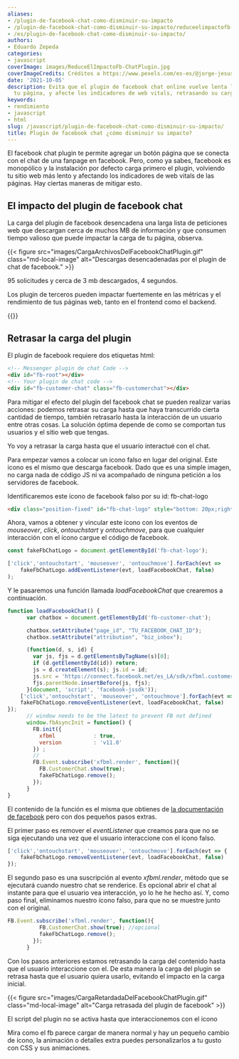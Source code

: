 ```yaml
---
aliases:
- /plugin-de-facebook-chat-como-disminuir-su-impacto
- /plugin-de-facebook-chat-como-disminuir-su-impacto/reduceelimpactofb-chatplugin/feed/
- /es/plugin-de-facebook-chat-como-disminuir-su-impacto/
authors:
- Eduardo Zepeda
categories:
- javascript
coverImage: images/ReduceElImpactoFb-ChatPlugin.jpg
coverImageCredits: Créditos a https://www.pexels.com/es-es/@jorge-jesus-137537/
date: '2021-10-05'
description: Evita que el plugin de facebook chat online vuelve lenta la carga de
  tu página, y afecte los indicadores de web vitals, retrasando su carga.
keywords:
- rendimiento
- javascript
- html
slug: /javascript/plugin-de-facebook-chat-como-disminuir-su-impacto/
title: Plugin de facebook chat ¿cómo disminuir su impacto?
---
```


El facebook chat plugin te permite agregar un botón página que se conecta con el chat de una fanpage en facebook. Pero, como ya sabes, facebook es monopólico y la instalación por defecto carga primero el plugin, volviendo tu sitio web más lento y afectando los indicadores de web vitals de las páginas. Hay ciertas maneras de mitigar esto.

## El impacto del plugin de facebook chat

La carga del plugin de facebook desencadena una larga lista de peticiones web que descargan cerca de muchos MB de información y que consumen tiempo valioso que puede impactar la carga de tu página, observa.

{{< figure src="images/CargaArchivosDelFacebookChatPlugin.gif" class="md-local-image" alt="Descargas desencadenadas por el plugin de chat de facebook." >}}

95 solicitudes y cerca de 3 mb descargados, 4 segundos.

Los plugin de terceros pueden impactar fuertemente en las métricas y el rendimiento de tus páginas web, tanto en el frontend como el backend.

{{<ad>}}

## Retrasar la carga del plugin

El plugin de facebook requiere dos etiquetas html:

```html
<!-- Messenger plugin de chat Code -->
<div id="fb-root"></div>
<!-- Your plugin de chat code -->
<div id="fb-customer-chat" class="fb-customerchat"></div>
```

Para mitigar el efecto del plugin del facebook chat se pueden realizar varias acciones: podemos retrasar su carga hasta que haya transcurrido cierta cantidad de tiempo, también retrasarlo hasta la interacción de un usuario entre otras cosas. La solución óptima depende de como se comportan tus usuarios y el sitio web que tengas.

Yo voy a retrasar la carga hasta que el usuario interactué con el chat.

Para empezar vamos a colocar un icono falso en lugar del original. Este icono es el mismo que descarga facebook. Dado que es una simple imagen, no carga nada de código JS ni va acompañado de ninguna petición a los servidores de facebook.

Identificaremos este ícono de facebook falso por su id: fb-chat-logo

```html
<div class="position-fixed" id="fb-chat-logo" style="bottom: 20px;right:20px; z-index: 1;"><svg width="60px" height="60px" viewBox="0 0 60 60" cursor="pointer"><svg x="0" y="0" width="60px" height="60px"><g stroke="none" stroke-width="1" fill="none" fill-rule="evenodd"><g><circle fill="#0A7CFF" cx="30" cy="30" r="30"></circle><svg x="10" y="10"><g transform="translate(0.000000, -10.000000)" fill="#FFFFFF"><g id="logo" transform="translate(0.000000, 10.000000)"><path d="M20,0 C31.2666,0 40,8.2528 40,19.4 C40,30.5472 31.2666,38.8 20,38.8 C17.9763,38.8 16.0348,38.5327 14.2106,38.0311 C13.856,37.9335 13.4789,37.9612 13.1424,38.1098 L9.1727,39.8621 C8.1343,40.3205 6.9621,39.5819 6.9273,38.4474 L6.8184,34.8894 C6.805,34.4513 6.6078,34.0414 6.2811,33.7492 C2.3896,30.2691 0,25.2307 0,19.4 C0,8.2528 8.7334,0 20,0 Z M7.99009,25.07344 C7.42629,25.96794 8.52579,26.97594 9.36809,26.33674 L15.67879,21.54734 C16.10569,21.22334 16.69559,21.22164 17.12429,21.54314 L21.79709,25.04774 C23.19919,26.09944 25.20039,25.73014 26.13499,24.24744 L32.00999,14.92654 C32.57369,14.03204 31.47419,13.02404 30.63189,13.66324 L24.32119,18.45264 C23.89429,18.77664 23.30439,18.77834 22.87569,18.45674 L18.20299,14.95224 C16.80079,13.90064 14.79959,14.26984 13.86509,15.75264 L7.99009,25.07344 Z"></path></g></g></svg></g></g></svg></svg></div>
```

Ahora, vamos a obtener y vincular este ícono con los eventos de _mouseover_, _click_, _ontouchstart_ y _ontouchmove_, para que cualquier interacción con el ícono cargue el código de facebook.

```javascript
const fakeFbChatLogo = document.getElementById('fb-chat-logo');

['click','ontouchstart', 'mouseover', 'ontouchmove'].forEach(evt => 
    fakeFbChatLogo.addEventListener(evt, loadFacebookChat, false)
);
```

Y le pasaremos una función llamada _loadFacebookChat_ que crearemos a continuación.

```javascript
function loadFacebookChat() {
      var chatbox = document.getElementById('fb-customer-chat');

      chatbox.setAttribute("page_id", "TU_FACEBOOK_CHAT_ID");
      chatbox.setAttribute("attribution", "biz_inbox");

      (function(d, s, id) {
        var js, fjs = d.getElementsByTagName(s)[0];
        if (d.getElementById(id)) return;
        js = d.createElement(s); js.id = id;
        js.src = 'https://connect.facebook.net/es_LA/sdk/xfbml.customerchat.js';
        fjs.parentNode.insertBefore(js, fjs);
      }(document, 'script', 'facebook-jssdk'));
    ['click','ontouchstart', 'mouseover', 'ontouchmove'].forEach(evt => {
    fakeFbChatLogo.removeEventListener(evt, loadFacebookChat, false)
});
      // window needs to be the latest to prevent FB not defined 
      window.fbAsyncInit = function() {
        FB.init({
          xfbml            : true,
          version          : 'v11.0'
        }) ;
        // 
        FB.Event.subscribe('xfbml.render', function(){
          FB.CustomerChat.show(true);
          fakeFbChatLogo.remove();      
        });
      }
}
```

El contenido de la función es el misma que obtienes de [la documentación de facebook](https://www.facebook.com/business/help/1524587524402327) pero con dos pequeños pasos extras.

El primer paso es remover el _eventListener_ que creamos para que no se siga ejecutando una vez que el usuario interaccione con el ícono falso.

```javascript
['click','ontouchstart', 'mouseover', 'ontouchmove'].forEach(evt => {
    fakeFbChatLogo.removeEventListener(evt, loadFacebookChat, false)
});
```

El segundo paso es una suscripción al evento _xfbml.render_, método que se ejecutará cuando nuestro chat se renderice. Es opcional abrir el chat al instante para que el usuario vea interacción, yo lo he he hecho así. Y, como paso final, eliminamos nuestro ícono falso, para que no se muestre junto con el original.

```javascript
FB.Event.subscribe('xfbml.render', function(){
          FB.CustomerChat.show(true); //opcional
          fakeFbChatLogo.remove();      
        });
      }
```

Con los pasos anteriores estamos retrasando la carga del contenido hasta que el usuario interaccione con el. De esta manera la carga del plugin se retrasa hasta que el usuario quiera usarlo, evitando el impacto en la carga inicial.

{{< figure src="images/CargaRetardadaDelFacebookChatPlugin.gif" class="md-local-image" alt="Carga retrasada del plugin de facebook" >}}

El script del plugin no se activa hasta que interaccionemos con el icono

Mira como el fb parece cargar de manera normal y hay un pequeño cambio de ícono, la animación o detalles extra puedes personalizarlos a tu gusto con CSS y sus animaciones.
